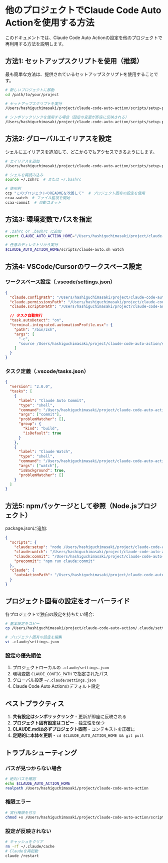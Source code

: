 # 他のプロジェクトでClaude Code Auto Actionを使用する方法

このドキュメントでは、Claude Code Auto Actionの設定を他のプロジェクトで再利用する方法を説明します。

## 方法1: セットアップスクリプトを使用（推奨）

最も簡単な方法は、提供されているセットアップスクリプトを使用することです。

```bash
# 新しいプロジェクトに移動
cd /path/to/your/project

# セットアップスクリプトを実行
/Users/hashiguchimasaki/project/claude-code-auto-action/scripts/setup-project.sh

# シンボリックリンクを使用する場合（設定の変更が即座に反映される）
/Users/hashiguchimasaki/project/claude-code-auto-action/scripts/setup-project.sh --link
```

## 方法2: グローバルエイリアスを設定

シェルにエイリアスを追加して、どこからでもアクセスできるようにします。

```bash
# エイリアスを追加
/Users/hashiguchimasaki/project/claude-code-auto-action/scripts/setup-project.sh --aliases

# シェルを再読み込み
source ~/.zshrc  # または ~/.bashrc

# 使用例
ccp "このプロジェクトのREADMEを改善して"  # プロジェクト固有の設定を使用
ccaa-watch  # ファイル監視を開始
ccaa-commit  # 自動コミット
```

## 方法3: 環境変数でパスを指定

```bash
# .zshrc or .bashrc に追加
export CLAUDE_AUTO_ACTION_HOME="/Users/hashiguchimasaki/project/claude-code-auto-action"

# 任意のディレクトリから実行
$CLAUDE_AUTO_ACTION_HOME/scripts/claude-auto.sh watch
```

## 方法4: VSCode/Cursorのワークスペース設定

### ワークスペース設定（.vscode/settings.json）

```json
{
  "claude.configPath": "/Users/hashiguchimasaki/project/claude-code-auto-action/.claude/settings.json",
  "claude.permissionsPath": "/Users/hashiguchimasaki/project/claude-code-auto-action/.claude/permissions.json",
  "claude.scriptsPath": "/Users/hashiguchimasaki/project/claude-code-auto-action/scripts",

  // タスク自動実行
  "task.autoDetect": "on",
  "terminal.integrated.automationProfile.osx": {
    "path": "/bin/zsh",
    "args": [
      "-c",
      "source /Users/hashiguchimasaki/project/claude-code-auto-action/scripts/setup-project.sh --link"
    ]
  }
}
```

### タスク定義（.vscode/tasks.json）

```json
{
  "version": "2.0.0",
  "tasks": [
    {
      "label": "Claude Auto Commit",
      "type": "shell",
      "command": "/Users/hashiguchimasaki/project/claude-code-auto-action/scripts/claude-auto.sh",
      "args": ["commit"],
      "problemMatcher": [],
      "group": {
        "kind": "build",
        "isDefault": true
      }
    },
    {
      "label": "Claude Watch",
      "type": "shell",
      "command": "/Users/hashiguchimasaki/project/claude-code-auto-action/scripts/claude-auto.sh",
      "args": ["watch"],
      "isBackground": true,
      "problemMatcher": []
    }
  ]
}
```

## 方法5: npmパッケージとして参照（Node.jsプロジェクト）

package.jsonに追加:

```json
{
  "scripts": {
    "claude:setup": "node /Users/hashiguchimasaki/project/claude-code-auto-action/scripts/setup.js",
    "claude:watch": "/Users/hashiguchimasaki/project/claude-code-auto-action/scripts/claude-auto.sh watch",
    "claude:commit": "/Users/hashiguchimasaki/project/claude-code-auto-action/scripts/claude-auto.sh commit",
    "precommit": "npm run claude:commit"
  },
  "claude": {
    "autoActionPath": "/Users/hashiguchimasaki/project/claude-code-auto-action"
  }
}
```

## プロジェクト固有の設定をオーバーライド

各プロジェクトで独自の設定を持ちたい場合:

```bash
# 基本設定をコピー
cp /Users/hashiguchimasaki/project/claude-code-auto-action/.claude/settings.json .claude/

# プロジェクト固有の設定を編集
vi .claude/settings.json
```

### 設定の優先順位

1. プロジェクトローカルの `.claude/settings.json`
2. 環境変数 `CLAUDE_CONFIG_PATH` で指定されたパス
3. グローバル設定 `~/.claude/settings.json`
4. Claude Code Auto Actionのデフォルト設定

## ベストプラクティス

1. **共有設定はシンボリックリンク** - 更新が即座に反映される
2. **プロジェクト固有設定はコピー** - 独立性を保つ
3. **CLAUDE.mdは必ずプロジェクト固有** - コンテキストを正確に
4. **定期的に本体を更新** - `cd $CLAUDE_AUTO_ACTION_HOME && git pull`

## トラブルシューティング

### パスが見つからない場合

```bash
# 絶対パスを確認
echo $CLAUDE_AUTO_ACTION_HOME
realpath /Users/hashiguchimasaki/project/claude-code-auto-action
```

### 権限エラー

```bash
# 実行権限を付与
chmod +x /Users/hashiguchimasaki/project/claude-code-auto-action/scripts/*.sh
```

### 設定が反映されない

```bash
# キャッシュをクリア
rm -rf ~/.claude/cache
# Claudeを再起動
claude /restart
```
